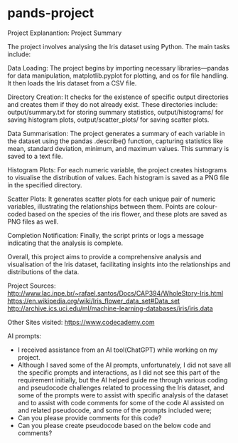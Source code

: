 # pands-project
Project Explanantion:
Project Summary

The project involves analysing the Iris dataset using Python. The main tasks include:

Data Loading: The project begins by importing necessary libraries—pandas for data manipulation, matplotlib.pyplot for plotting, and os for file handling. It then loads the Iris dataset from a CSV file.

Directory Creation: It checks for the existence of specific output directories and creates them if they do not already exist. These directories include:
        output/summary.txt for storing summary statistics,
        output/histograms/ for saving histogram plots,
        output/scatter_plots/ for saving scatter plots.

Data Summarisation: The project generates a summary of each variable in the dataset using the pandas .describe() function, capturing statistics like mean, standard deviation, minimum, and maximum values. This summary is saved to a text file.

Histogram Plots: For each numeric variable, the project creates histograms to visualise the distribution of values. Each histogram is saved as a PNG file in the specified directory.

Scatter Plots: It generates scatter plots for each unique pair of numeric variables, illustrating the relationships between them. Points are colour-coded based on the species of the iris flower, and these plots are saved as PNG files as well.


Completion Notification: Finally, the script prints or logs a message indicating that the analysis is complete.

Overall, this project aims to provide a comprehensive analysis and visualisation of the Iris dataset, facilitating insights into the relationships and distributions of the data.


Project Sources:
http://www.lac.inpe.br/~rafael.santos/Docs/CAP394/WholeStory-Iris.html
https://en.wikipedia.org/wiki/Iris_flower_data_set#Data_set
http://archive.ics.uci.edu/ml/machine-learning-databases/iris/iris.data

Other Sites visited:
https://www.codecademy.com

AI prompts:
- I received assistance from an AI tool(ChatGPT) while working on my project.
- Although I saved some of the AI prompts, unfortunately, I did not save all the specific prompts and interactions, as I did not see this part of the requirement initially, but the AI helped guide me through various coding and pseudocode challenges related to processing the Iris dataset, and some of the prompts were to assist with specific analysis of the dataset and to assist with code comments for some of the code AI assisted on and related pseudocode, and some of the prompts included were;
- Can you please provide comments for this code?
- Can you please create pseudocode based on the below code and comments?
  
